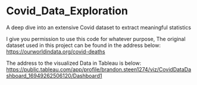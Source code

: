 # Covid_Data_Exploration
A deep dive into an extensive Covid dataset to extract meaningful statistics

I give you permission to use this code for whatever purpose,
The original dataset used in this project can be found in the address below:
https://ourworldindata.org/covid-deaths

The address to the visualized Data in Tableau is below: 
https://public.tableau.com/app/profile/brandon.steen1274/viz/CovidDataDashboard_16949262506120/Dashboard1
